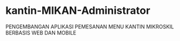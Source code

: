 # kantin-MIKAN-Administrator
PENGEMBANGAN APLIKASI PEMESANAN MENU KANTIN MIKROSKIL BERBASIS WEB DAN MOBILE
